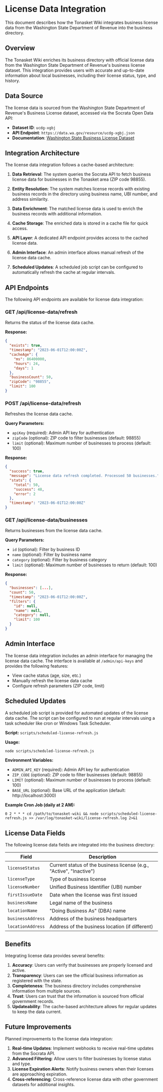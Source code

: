 # License Data Integration

This document describes how the Tonasket Wiki integrates business license data from the Washington State Department of Revenue into the business directory.

## Overview

The Tonasket Wiki enriches its business directory with official license data from the Washington State Department of Revenue's business license dataset. This integration provides users with accurate and up-to-date information about local businesses, including their license status, type, and history.

## Data Source

The license data is sourced from the Washington State Department of Revenue's Business License dataset, accessed via the Socrata Open Data API:

- **Dataset ID**: `ucdg-xgbj`
- **API Endpoint**: `https://data.wa.gov/resource/ucdg-xgbj.json`
- **Documentation**: [Washington State Business License Dataset](https://data.wa.gov/Business/Business-Licenses/7xux-kdpf)

## Integration Architecture

The license data integration follows a cache-based architecture:

1. **Data Retrieval**: The system queries the Socrata API to fetch business license data for businesses in the Tonasket area (ZIP code 98855).

2. **Entity Resolution**: The system matches license records with existing business records in the directory using business name, UBI number, and address similarity.

3. **Data Enrichment**: The matched license data is used to enrich the business records with additional information.

4. **Cache Storage**: The enriched data is stored in a cache file for quick access.

5. **API Layer**: A dedicated API endpoint provides access to the cached license data.

6. **Admin Interface**: An admin interface allows manual refresh of the license data cache.

7. **Scheduled Updates**: A scheduled job script can be configured to automatically refresh the cache at regular intervals.

## API Endpoints

The following API endpoints are available for license data integration:

### GET /api/license-data/refresh

Returns the status of the license data cache.

**Response:**
```json
{
  "exists": true,
  "timestamp": "2023-06-01T12:00:00Z",
  "cacheAge": {
    "ms": 86400000,
    "hours": 24,
    "days": 1
  },
  "businessCount": 50,
  "zipCode": "98855",
  "limit": 100
}
```

### POST /api/license-data/refresh

Refreshes the license data cache.

**Query Parameters:**
- `apiKey` (required): Admin API key for authentication
- `zipCode` (optional): ZIP code to filter businesses (default: 98855)
- `limit` (optional): Maximum number of businesses to process (default: 100)

**Response:**
```json
{
  "success": true,
  "message": "License data refresh completed. Processed 50 businesses.",
  "stats": {
    "total": 50,
    "success": 48,
    "error": 2
  },
  "timestamp": "2023-06-01T12:00:00Z"
}
```

### GET /api/license-data/businesses

Returns businesses from the license data cache.

**Query Parameters:**
- `id` (optional): Filter by business ID
- `name` (optional): Filter by business name
- `category` (optional): Filter by business category
- `limit` (optional): Maximum number of businesses to return (default: 100)

**Response:**
```json
{
  "businesses": [...],
  "count": 50,
  "timestamp": "2023-06-01T12:00:00Z",
  "filters": {
    "id": null,
    "name": null,
    "category": null,
    "limit": 100
  }
}
```

## Admin Interface

The license data integration includes an admin interface for managing the license data cache. The interface is available at `/admin/api-keys` and provides the following features:

- View cache status (age, size, etc.)
- Manually refresh the license data cache
- Configure refresh parameters (ZIP code, limit)

## Scheduled Updates

A scheduled job script is provided for automated updates of the license data cache. The script can be configured to run at regular intervals using a task scheduler like cron or Windows Task Scheduler.

**Script:** `scripts/scheduled-license-refresh.js`

**Usage:**
```bash
node scripts/scheduled-license-refresh.js
```

**Environment Variables:**
- `ADMIN_API_KEY` (required): Admin API key for authentication
- `ZIP_CODE` (optional): ZIP code to filter businesses (default: 98855)
- `LIMIT` (optional): Maximum number of businesses to process (default: 100)
- `BASE_URL` (optional): Base URL of the application (default: http://localhost:3000)

**Example Cron Job (daily at 2 AM):**
```
0 2 * * * cd /path/to/tonasket-wiki && node scripts/scheduled-license-refresh.js >> /var/log/tonasket-wiki/license-refresh.log 2>&1
```

## License Data Fields

The following license data fields are integrated into the business directory:

| Field | Description |
|-------|-------------|
| `licenseStatus` | Current status of the business license (e.g., "Active", "Inactive") |
| `licenseType` | Type of business license |
| `licenseNumber` | Unified Business Identifier (UBI) number |
| `firstIssueDate` | Date when the license was first issued |
| `businessName` | Legal name of the business |
| `locationName` | "Doing Business As" (DBA) name |
| `businessAddress` | Address of the business headquarters |
| `locationAddress` | Address of the business location (if different) |

## Benefits

Integrating license data provides several benefits:

1. **Accuracy**: Users can verify that businesses are properly licensed and active.
2. **Transparency**: Users can see the official business information as registered with the state.
3. **Completeness**: The business directory includes comprehensive information from multiple sources.
4. **Trust**: Users can trust that the information is sourced from official government records.
5. **Updateability**: The cache-based architecture allows for regular updates to keep the data current.

## Future Improvements

Planned improvements to the license data integration:

1. **Real-time Updates**: Implement webhooks to receive real-time updates from the Socrata API.
2. **Advanced Filtering**: Allow users to filter businesses by license status and type.
3. **License Expiration Alerts**: Notify business owners when their licenses are approaching expiration.
4. **Cross-referencing**: Cross-reference license data with other government datasets for additional insights.
